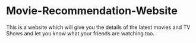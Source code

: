 # Movie-Recommendation-Website
This is a website which will give you the details of the latest movies and TV Shows and let you know what your friends are watching too.
